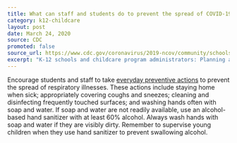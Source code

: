 ```yaml
---
title: What can staff and students do to prevent the spread of COVID-19?
category: k12-childcare
layout: post
date: March 24, 2020
source: CDC
promoted: false
source_url: https://www.cdc.gov/coronavirus/2019-ncov/community/schools-childcare/schools-faq.html
excerpt: "K-12 schools and childcare program administrators: Planning and preparedness"
---
```


Encourage students and staff to take [everyday preventive actions](https://www.cdc.gov/coronavirus/2019-ncov/prepare/prevention.html) to prevent the spread of respiratory illnesses. These actions include staying home when sick; appropriately covering coughs and sneezes; cleaning and disinfecting frequently touched surfaces; and washing hands often with soap and water. If soap and water are not readily available, use an alcohol-based hand sanitizer with at least 60% alcohol. Always wash hands with soap and water if they are visibly dirty. Remember to supervise young children when they use hand sanitizer to prevent swallowing alcohol.